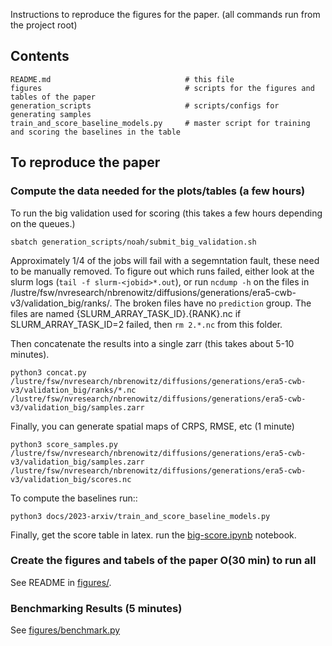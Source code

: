 <!-- markdownlint-disable -->
Instructions to reproduce the figures for the paper. (all commands run from the project root)

## Contents

```
README.md                              # this file
figures                                # scripts for the figures and tables of the paper
generation_scripts                     # scripts/configs for generating samples
train_and_score_baseline_models.py     # master script for training and scoring the baselines in the table
```

## To reproduce the paper

### Compute the data needed for the plots/tables (a few hours)

To run the big validation used for scoring (this takes a few hours depending on the queues.)

    sbatch generation_scripts/noah/submit_big_validation.sh

Approximately 1/4 of the jobs will fail with a segemntation fault, these need to
be manually removed. To figure out which runs failed, either look at the slurm
logs (`tail -f slurm-<jobid>*.out`), or run `ncdump -h` on the files in
/lustre/fsw/nvresearch/nbrenowitz/diffusions/generations/era5-cwb-v3/validation_big/ranks/.
The broken files have no `prediction` group.  The files are named
{SLURM_ARRAY_TASK_ID}.{RANK}.nc if SLURM_ARRAY_TASK_ID=2 failed, then `rm
2.*.nc` from this folder.

Then concatenate the results into a single zarr (this takes about 5-10 minutes).

    python3 concat.py /lustre/fsw/nvresearch/nbrenowitz/diffusions/generations/era5-cwb-v3/validation_big/ranks/*.nc  /lustre/fsw/nvresearch/nbrenowitz/diffusions/generations/era5-cwb-v3/validation_big/samples.zarr


Finally, you can generate spatial maps of CRPS, RMSE, etc (1 minute)

    python3 score_samples.py /lustre/fsw/nvresearch/nbrenowitz/diffusions/generations/era5-cwb-v3/validation_big/samples.zarr /lustre/fsw/nvresearch/nbrenowitz/diffusions/generations/era5-cwb-v3/validation_big/scores.nc


To compute the baselines run::

    python3 docs/2023-arxiv/train_and_score_baseline_models.py


Finally, get the score table in latex. run the [big-score.ipynb](big-score.ipynb) notebook.

### Create the figures and tabels of the paper O(30 min) to run all

See README in [figures/](./figures/README.md).

### Benchmarking Results (5 minutes)

See [figures/benchmark.py](./figures/benchmark.py)
